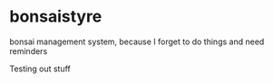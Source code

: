 # bonsaistyre
bonsai management system, because I forget to do things and need reminders

Testing out stuff
